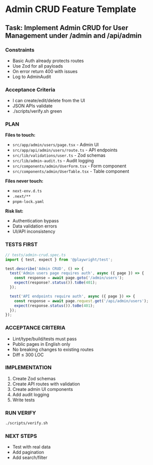 # Admin CRUD Feature Template

## Task: Implement Admin CRUD for User Management under /admin and /api/admin

### Constraints
- Basic Auth already protects routes
- Use Zod for all payloads
- On error return 400 with issues
- Log to AdminAudit

### Acceptance Criteria
- I can create/edit/delete from the UI
- JSON APIs validate
- ./scripts/verify.sh green

### PLAN
**Files to touch:**
- `src/app/admin/users/page.tsx` - Admin UI
- `src/app/api/admin/users/route.ts` - API endpoints
- `src/lib/validations/user.ts` - Zod schemas
- `src/lib/admin-audit.ts` - Audit logging
- `src/components/admin/UserForm.tsx` - Form component
- `src/components/admin/UserTable.tsx` - Table component

**Files never touch:**
- `next-env.d.ts`
- `.next/**`
- `pnpm-lock.yaml`

**Risk list:**
- Authentication bypass
- Data validation errors
- UI/API inconsistency

### TESTS FIRST
```typescript
// tests/admin-crud.spec.ts
import { test, expect } from '@playwright/test';

test.describe('Admin CRUD', () => {
  test('Admin users page requires auth', async ({ page }) => {
    const response = await page.goto('/admin/users');
    expect(response?.status()).toBe(401);
  });

  test('API endpoints require auth', async ({ page }) => {
    const response = await page.request.get('/api/admin/users');
    expect(response.status()).toBe(401);
  });
});
```

### ACCEPTANCE CRITERIA
- Lint/type/build/tests must pass
- Public pages in English only
- No breaking changes to existing routes
- Diff ≤ 300 LOC

### IMPLEMENTATION
1. Create Zod schemas
2. Create API routes with validation
3. Create admin UI components
4. Add audit logging
5. Write tests

### RUN VERIFY
```bash
./scripts/verify.sh
```

### NEXT STEPS
- Test with real data
- Add pagination
- Add search/filter

